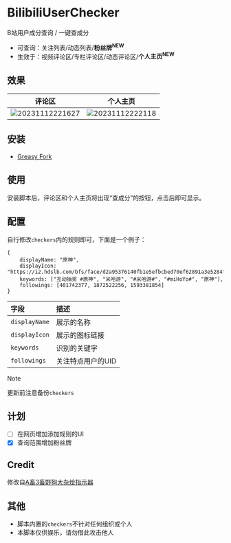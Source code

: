 # BilibiliUserChecker

 B站用户成分查询 / 一键查成分

- 可查询：关注列表/动态列表/**粉丝牌<sup>NEW</sup>**
- 生效于：视频评论区/专栏评论区/动态评论区/**个人主页<sup>NEW</sup>**

## 效果

| 评论区                                                                                                                 | 个人主页                                                                                                                |
|:-------------------------------------------------------------------------------------------------------------------:|:-------------------------------------------------------------------------------------------------------------------:|
| ![20231112221627](https://github.com/klxf/BilibiliUserChecker/assets/31070597/b2061a64-9836-4409-b234-56684470fe10) | ![20231112222118](https://github.com/klxf/BilibiliUserChecker/assets/31070597/563aae10-c04d-452e-b9ab-680b960d2962) |

## 安装

- [Greasy Fork](https://greasyfork.org/zh-CN/scripts/479621)

## 使用

安装脚本后，评论区和个人主页将出现“查成分”的按钮，点击后即可显示。

## 配置

自行修改`checkers`内的规则即可，下面是一个例子：

```
{
    displayName: "原神",
    displayIcon: "https://i2.hdslb.com/bfs/face/d2a95376140fb1e5efbcbed70ef62891a3e5284f.jpg@240w_240h_1c_1s.jpg",
    keywords: ["互动抽奖 #原神", "米哈游", "#米哈游#", "#miHoYo#", "原神"],
    followings: [401742377, 1872522256, 1593381854]
}
```

| 字段            | 描述         |
|:------------- |:---------- |
| `displayName` | 展示的名称      |
| `displayIcon` | 展示的图标链接    |
| `keywords`    | 识别的关键字     |
| `followings`  | 关注特点用户的UID |

> [!NOTE]
> 更新前注意备份`checkers`

## 计划

- [ ] 在网页增加添加规则的UI
- [x] 查询范围增加粉丝牌

## Credit

修改自[A畜3畜野狗大杂烩指示器](https://greasyfork.org/zh-CN/scripts/451236)

## 其他

- 脚本内置的`checkers`不针对任何组织或个人
- 本脚本仅供娱乐，请勿借此攻击他人
